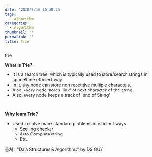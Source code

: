 ```yaml
---
date: '2020/2/16 15:30:25'
tags:
  - algorithm
categories:
  - Algorithm
thumbnail: ''
permalink: ''
title: Trie
---
```


trie

<!-- more -->

__What is Trie?__

  * It is a search tree, which is typically used to store/search strings in space/time efficient way.
  * In it, any node can store non repetitive multiple characters.
  * Also, every node stores 'link' of next character of the string.
  * Also, every node keeps a track of 'end of String'

<br>

__Why learn Trie?__

  * Used to solve many standard problems in efficient ways
      * Spelling checker
      * Auto Complete string
      * Etc..





출처 : "Data Structures & Algorithms" by DS GUY

